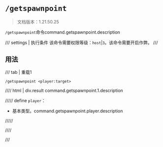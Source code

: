 # `/getspawnpoint`

> 文档版本：1.21.50.25

`/getspawnpoint`命令command.getspawnpoint.description

/// settings | 执行条件
该命令需要权限等级：`host`|`3`。该命令需要开启作弊。
///

## 用法

/// tab | 重载1
```mcfunction
/getspawnpoint <player:target>
```

//// html | div.result
command.getspawnpoint.1.description

///// define
`player`：<!-- md:samp target -->

- 基本类型。command.getspawnpoint.player.description


/////

////

///
